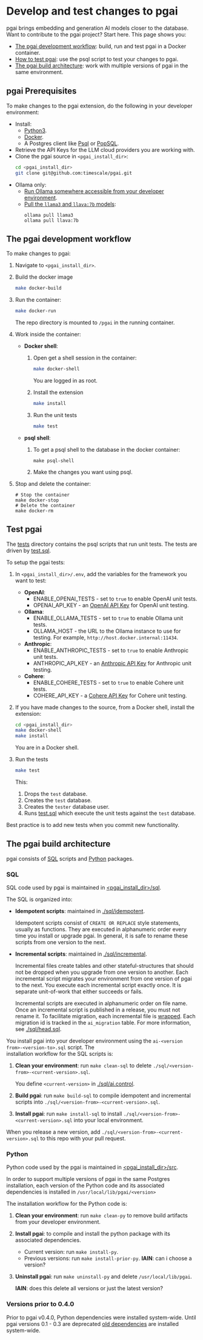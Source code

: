 # Develop and test changes to pgai

pgai brings embedding and generation AI models closer to the database. Want to contribute to the pgai project?
Start here. This page shows you:

- [The pgai development workflow](#the-pgai-development-workflow): build, run and test pgai in a Docker container.
- [How to test pgai](#test-pgai): use the psql script to test your changes to pgai.
- [The pgai build architecture](#the-pgai-build-architecture): work with multiple versions of pgai in the same environment.


## pgai Prerequisites

To make changes to the pgai extension, do the following in your developer environment:

* Install:
   * [Python3](https://www.python.org/downloads/).
   * [Docker](https://docs.docker.com/get-docker/).
   * A Postgres client like [Psql](https://www.timescale.com/blog/how-to-install-psql-on-mac-ubuntu-debian-windows/) or [PopSQL](https://docs.timescale.com/use-timescale/latest/popsql/).
* Retrieve the API Keys for the LLM cloud providers you are working with.
* Clone the pgai source in `<pgai_install_dir>`:
   ```bash
   cd <pgai_install_dir>
   git clone git@github.com:timescale/pgai.git
   ```
* Ollama only:
   * [Run Ollama somewhere accessible from your developer environment](https://github.com/ollama/ollama/blob/main/README.md#quickstart).
   * [Pull the `llama3` and  `llava:7b` models](https://github.com/ollama/ollama/blob/main/README.md#pull-a-model):
     ```shell
     ollama pull llama3
     ollama pull llava:7b
     ```

## The pgai development workflow

To make changes to pgai:

1. Navigate to `<pgai_install_dir>`.
1. Build the docker image
   ```bash
   make docker-build
   ```
4. Run the container:
   ```bash
   make docker-run
   ```
   The repo directory is mounted to `/pgai` in the running container.

5. Work inside the container:
   * **Docker shell**:
      1. Open get a shell session in the container:

         ```bash
         make docker-shell
         ```
         You are logged in as root.

      1. Install the extension

         ```bash
         make install
         ```

      2. Run the unit tests

         ```bash
         make test
         ```

   * **psql shell**:
      1. To get a psql shell to the database in the docker container:

         ```shell
         make psql-shell
         ```
      1. Make the changes you want using psql.

7. Stop and delete the container:

   ```shell
   # Stop the container
   make docker-stop
   # Delete the container
   make docker-rm
   ```


## Test pgai

The [tests](./tests) directory contains the psql scripts that run unit tests. The tests are driven by
[test.sql](./tests/test.sql).

To setup the pgai tests:

1. In `<pgai_install_dir>/.env`, add the variables for the framework you want to test:
   - **OpenAI**:
      - ENABLE_OPENAI_TESTS - set to `true` to enable OpenAI unit tests.
      - OPENAI_API_KEY - an [OpenAI API Key](https://platform.openai.com/api-keys) for OpenAI unit testing.
   - **Ollama**:
      - ENABLE_OLLAMA_TESTS - set to `true` to enable Ollama unit tests.
      - OLLAMA_HOST - the URL to the Ollama instance to use for testing. For example, `http://host.docker.internal:11434`.
   - **Anthropic**:
      - ENABLE_ANTHROPIC_TESTS - set to `true` to enable Anthropic unit tests.
      - ANTHROPIC_API_KEY - an [Anthropic API Key](https://docs.anthropic.com/en/docs/quickstart#set-your-api-key) for Anthropic unit testing.
   - **Cohere**:
      - ENABLE_COHERE_TESTS - set to `true` to enable Cohere unit tests.
      - COHERE_API_KEY - a [Cohere API Key](https://docs.cohere.com/docs/rate-limits) for Cohere unit testing.

2. If you have made changes to the source, from a Docker shell, install the extension:
   ```bash
   cd <pgai_install_dir>
   make docker-shell
   make install
   ```
   You are in a Docker shell.

3. Run the tests

   ```bash
   make test
   ```

   This:
   1. Drops the `test` database.
   2. Creates the `test` database.
   3. Creates the `tester` database user.
   4. Runs [test.sql](./tests/test.sql) which execute the unit tests against the `test` database.

Best practice is to add new tests when you commit new functionality.

## The pgai build architecture

pgai consists of [SQL](#sql) scripts and [Python](#python) packages.

### SQL

SQL code used by pgai is maintained in [<pgai_install_dir>/sql](./sql).

The SQL is organized into:

* **Idempotent scripts**: maintained in [./sql/idempotent](./sql/idempotent).

  Idempotent scripts consist of `CREATE OR REPLACE` style statements, usually as
  functions. They are executed in alphanumeric order every time you install or
  upgrade pgai. In general, it is safe to rename these scripts from one version to
  the next.

* **Incremental scripts**: maintained in [./sql/incremental](./sql/incremental).

  Incremental files create tables and other stateful-structures that should not be
  dropped when you upgrade from one version to another. Each incremental script
  migrates your environment from one version of pgai to the next. You execute each
  incremental script exactly once. It is separate unit-of-work that either succeeds
  or fails.

  Incremental scripts are executed in alphanumeric order on file name. Once an incremental script is published
  in a release, you must not rename it. To facilitate migration, each incremental file is
  [wrapped](./sql/migration.sql). Each migration id is tracked in the `ai_migration` table. For more information,
  see [./sql/head.sql](./sql/head.sql).

You install pgai into your developer environment using the `ai-<version from>-<version-to>.sql` script. The  
installation workflow for the SQL scripts is:

1. **Clean your environment**: run `make clean-sql` to delete `./sql/<version-from>-<current-version>.sql`.

   You define `<current-version>` in [./sql/ai.control](./sql/ai.control).

1. **Build pgai**: run `make build-sql` to compile idempotent and incremental scripts
   into `./sql/<version-from>-<current-version>.sql`.
1. **Install pgai**: run `make install-sql` to install `./sql/<version-from>-<current-version>.sql` into your local
   environment.

When you release a new version, add `./sql/<version-from>-<current-version>.sql` to this repo with your
pull request.


### Python

Python code used by the pgai is maintained in [<pgai_install_dir>/src](./src).

In order to support multiple versions of pgai in the same Postgres installation, each version of the Python code and
its associated dependencies is installed in `/usr/local/lib/pgai/<version>`

The installation workflow for the Python code is:

1. **Clean your environment**: run `make clean-py` to remove build artifacts from your developer environment.
1. **Install pgai**:
   to compile and install the python package with its associated dependencies.
   * Current version: run `make install-py`.
   * Previous versions: run `make install-prior-py`. **IAIN**: can i choose a version?
1. **Uninstall pgai**: run `make uninstall-py` and delete `/usr/local/lib/pgai`.

   **IAIN**: does this delete all versions or just the latest version?

### Versions prior to 0.4.0

Prior to pgai v0.4.0, Python dependencies were installed system-wide. Until pgai versions 0.1 - 0.3 are deprecated
[old dependencies](./src/old_requirements.txt) are installed system-wide.


